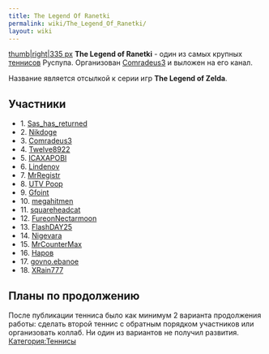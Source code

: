 ```yaml
---
title: The Legend Of Ranetki
permalink: wiki/The_Legend_Of_Ranetki/
layout: wiki
---
```


[thumb\|right\|335
px](Файл:The_Legend_Of_Ranetki_RYTP_Tennis "wikilink") **The Legend of
Ranetki** - один из самых крупных [теннисов](теннис "wikilink") Руспупа.
Организован [Comradeus3](/wiki/Comradeus3 "wikilink") и выложен на его канал.

Название является отсылкой к серии игр **The Legend of Zelda**.

## Участники

-   1\. [Sas_has_returned](/wiki/Sas_has_returned "wikilink")
-   2\. [Nikdoge](/wiki/Nikdoge "wikilink")
-   3\. [Comradeus3](/wiki/Comradeus3 "wikilink")
-   4\. [Twelve8922](/wiki/Twelve8922 "wikilink")
-   5\. [ICAXAPOBI](/wiki/ICAXAPOBI "wikilink")
-   6\. [Lindenov](/wiki/Lindenov "wikilink")
-   7\. [MrRegistr](/wiki/MrRegistr "wikilink")
-   8\. [UTV Poop](4A "wikilink")
-   9\. [Gfoint](/wiki/Gfoint "wikilink")
-   10\. [megahitmen](megahitmen "wikilink")
-   11\. [squareheadcat](squareheadcat "wikilink")
-   12\. [FureonNectarmoon](/wiki/FureonNectarmoon "wikilink")
-   13\. [FlashDAY25](/wiki/FlashDAY25 "wikilink")
-   14\. [Nigevara](/wiki/Nigevara "wikilink")
-   15\. [MrCounterMax](/wiki/MrCounterMax "wikilink")
-   16\. [Наров](Наров "wikilink")
-   17\. [govno.ebanoe](govno.ebanoe "wikilink")
-   18\. [XRain777](/wiki/XRain777 "wikilink")

## Планы по продолжению

После публикации тенниса было как минимум 2 варианта продолжения работы:
сделать второй теннис с обратным порядком участников или организовать
коллаб. Ни один из вариантов не получил развития.
[Категория:Теннисы](Категория:Теннисы "wikilink")
